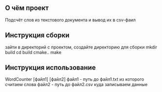 ## О чём проект
Подсчёт слов из текстового документа и вывод их в csv-фаил

## Инструкция сборки
зайти в директорий с проектом,
создайте  директорию для сборки 
mkdir build
cd build
cmake..
make

## Инструкция использование
WordCounter [файл1] [файл2] 
файл1 - путь до файл1.txt из которого считаем слова 
файл2 - путь до файл2.csv куда записываем данные
